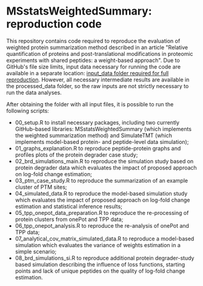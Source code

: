 # MSstatsWeightedSummary: reproduction code

This repository contains code required to reproduce the evaluation of weighted protein summarization method described in an article "Relative quantification of proteins and post-translational modifications in proteomic experiments with shared peptides: a weight-based approach".
Due to GitHub's file size limits, input data necessary for running the code are available in a separate location: [input\_data folder required for full reproduction](https://drive.google.com/drive/folders/1iJ5M3cEiWrEvgI3SJbLmO7kwSYAOr2w4?usp=sharing).
However, all necessary intermediate results are available in the processed\_data folder, so the raw inputs are not strictly necessary to run the data analyses.

After obtaining the folder with all input files, it is possible to run the following scripts:

- 00_setup.R to install necessary packages, including two currently GitHub-based libraries: MSstatsWeightedSummary (which implements the weighted summarization method) and SimulateTMT (which implements model-based protein- and peptide-level data simulation);
- 01_graphs_explanation.R to reproduce peptide-protein graphs and profiles plots of the protein degrader case study;
- 02_brd_simulations_main.R to reproduce the simulation study based on protein degrader data which evaluates the impact of proposed approach on log-fold change estimation;
- 03_ptm_case_study.R to reproduce the summarization of an example cluster of PTM sites;
- 04_simulated_data.R to reproduce the model-based simulation study which evaluates the impact of proposed approach on log-fold change estimation and statistical inference results; 
- 05_tpp_onepot_data_preparation.R to reproduce the re-processing of protein clusters from onePot and TPP data;
- 06_tpp_onepot_analysis.R to reproduce the re-analysis of onePot and TPP data;
- 07_analytical_cov_matrix_simulated_data.R to reproduce a model-based simulation which evaluates the variance of weights estimation in a simple scenario;
- 08_brd_simulations_si.R to reproduce additional protein degrader-study based simulation describing the influence of loss functions, starting points and lack of unique peptides on the quality of log-fold change estimation.
